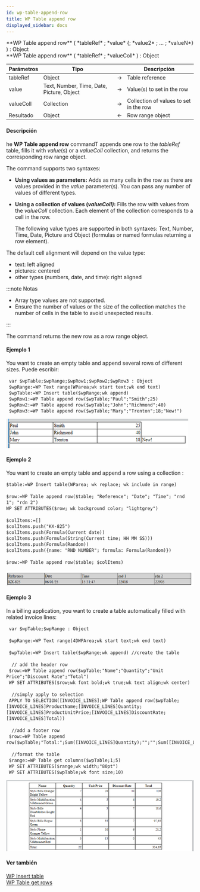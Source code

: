 ```yaml
---
id: wp-table-append-row
title: WP Table append row
displayed_sidebar: docs
---
```


<!--REF #_command_.WP Table append row.Syntax-->**WP Table append row** ( *tableRef* ; *value* {; *value2* ; ... ; *valueN*} )  : Object<br/>**WP Table append row** ( *tableRef* ; *valueColl* ) : Object<!-- END REF-->

<!--REF #_command_.WP Table append row.Params-->

| Parámetros | Tipo                                      |                             | Descripción                                   |
| ---------- | ----------------------------------------- | --------------------------- | --------------------------------------------- |
| tableRef   | Object                                    | &#8594; | Table reference                               |
| value      | Text, Number, Time, Date, Picture, Object | &#8594; | Value(s) to set in the row |
| valueColl  | Collection                                | &#8594; | Collection of values to set in the row        |
| Resultado  | Object                                    | &#8592; | Row range object                              |

<!-- END REF-->

#### Descripción

he **WP Table append row** command<!--REF #_command_.WP Table append row.Summary-->T appends one row to the *tableRef* table, fills it with *value*(s) or a *valueColl* collection, and returns the corresponding row range object.<!-- END REF-->

The command supports two syntaxes:

- **Using values as parameters:**
  Adds as many cells in the row as there are values provided in the *value* parameter(s). You can pass any number of values of different types.

- **Using a collection of values (*valueColl)*:**
  Fills the row with values from the *valueColl* collection. Each element of the collection corresponds to a cell in the row.

  The following value types are supported in both syntaxes: Text, Number, Time, Date, Picture and Object (formulas or named formulas returning a row element).

The default cell alignment will depend on the value type:

- text: left aligned
- pictures: centered
- other types (numbers, date, and time): right aligned

:::note Notas

- Array type values are not supported.
- Ensure the number of values or the size of the collection matches the number of cells in the table to avoid unexpected results.

:::

The command returns the new row as a row range object.

#### Ejemplo 1

You want to create an empty table and append several rows of different sizes. Puede escribir:

```4d
 var $wpTable;$wpRange;$wpRow1;$wpRow2;$wpRow3 : Object
 $wpRange:=WP Text range(WParea;wk start text;wk end text)
 $wpTable:=WP Insert table($wpRange;wk append)
 $wpRow1:=WP Table append row($wpTable;"Paul";"Smith";25)
 $wpRow2:=WP Table append row($wpTable;"John";"Richmond";40)
 $wpRow3:=WP Table append row($wpTable;"Mary";"Trenton";18;"New!")
```

![](../../assets/en/WritePro/commands/pict3306976.en.png)

#### Ejemplo 2

You want to create an empty table and append a row using a collection :

```4d
$table:=WP Insert table(WParea; wk replace; wk include in range)

$row:=WP Table append row($table; "Reference"; "Date"; "Time"; "rnd 1"; "rdn 2")
WP SET ATTRIBUTES($row; wk background color; "lightgrey")

$colItems:=[]
$colItems.push("KX-825")
$colItems.push(Formula(Current date))
$colItems.push(Formula(String(Current time; HH MM SS)))
$colItems.push(Formula(Random))
$colItems.push({name: "RND NUMBER"; formula: Formula(Random)})

$row:=WP Table append row($table; $colItems)
```

![](../../assets/en/WritePro/commands/WPpic2.png)

#### Ejemplo 3

In a billing application, you want to create a table automatically filled with related invoice lines:

```4d
 var $wpTable;$wpRange : Object
 
 $wpRange:=WP Text range(4DWPArea;wk start text;wk end text)
 
 $wpTable:=WP Insert table($wpRange;wk append) //create the table
 
  // add the header row
 $row:=WP Table append row($wpTable;"Name";"Quantity";"Unit Price";"Discount Rate";"Total")
 WP SET ATTRIBUTES($row;wk font bold;wk true;wk text align;wk center)
 
  //simply apply to selection
 APPLY TO SELECTION([INVOICE_LINES];WP Table append row($wpTable;[INVOICE_LINES]ProductName;[INVOICE_LINES]Quantity;[INVOICE_LINES]ProductUnitPrice;[INVOICE_LINES]DiscountRate;[INVOICE_LINES]Total))
 
  //add a footer row
 $row:=WP Table append row($wpTable;"Total:";Sum([INVOICE_LINES]Quantity);"";"";Sum([INVOICE_LINES]Total))
 
  //format the table
 $range:=WP Table get columns($wpTable;1;5)
 WP SET ATTRIBUTES($range;wk width;"80pt")
 WP SET ATTRIBUTES($wpTable;wk font size;10)
```

![](../../assets/en/WritePro/commands/pict3369663.en.png)

#### Ver también

[WP Insert table](../commands-legacy/wp-insert-table.md)</br>
[WP Table get rows](../commands-legacy/wp-table-get-rows.md)
